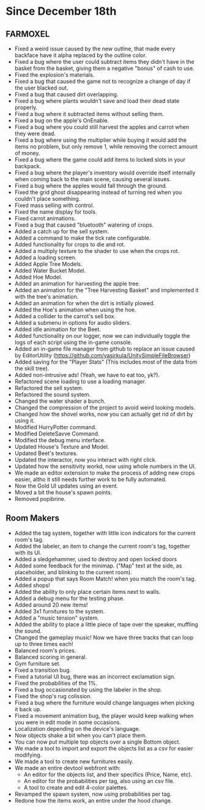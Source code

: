 # Since December 18th

## FARMOXEL
+ Fixed a weird issue caused by the new outline, that made every backface have it alpha replaced by the outline color.
+ Fixed a bug where the user could subtract items they didn't have in the basket from the basket, giving them a negative "bonus" of cash to use.
+ Fixed the explosion's materials.
+ Fixed a bug that caused the game not to recognize a change of day if the user blacked out.
+ Fixed a bug that caused dirt overlapping.
+ Fixed a bug where plants wouldn't save and load their dead state properly.
+ Fixed a bug where it subtracted items without selling them.
+ Fixed a bug on the apple's OnEnable.
+ Fixed a bug where you could still harvest the apples and carrot when they were dead.
+ Fixed a bug where using the multiplier while buying it would add the items no problem, but only remove 1, while removing the correct amount of money.
+ Fixed a bug where the game could add items to locked slots in your backpack.
+ Fixed a bug where the player's inventory would override itself internally when coming back to the main scene, causing several issues.
+ Fixed a bug where the apples would fall through the ground.
+ Fixed the grid ghost disappearing instead of turning red when you couldn't place something.
+ Fixed mass selling with control.
+ Fixed the name display for tools.
+ Fixed carrot animations.
+ Fixed a bug that caused "bluetooth" watering of crops.
+ Added a catch up for the sell system.
+ Added a command to make the tick rate configurable.
+ Added functionality for crops to die and rot.
+ Added a multiply texture to the shader to use when the crops rot.
+ Added a loading screen.
+ Added Apple Tree Models.
+ Added Water Bucket Model.
+ Added Hoe Model.
+ Added an animation for harvesting the apple tree.
+ Added an animation for the "Tree Harvesting Basket" and implemented it with the tree's animation.
+ Added an animation for when the dirt is initially plowed.
+ Added the Hoe's animation when using the hoe.
+ Added a collider to the carrot's sell box.
+ Added a submenu in options for audio sliders.
+ Added idle animation for the Beet.
+ Added functionality on our logger, now we can individually toggle the logs of each script using the in-game console.
+ Added an in-game file manager from github to replace an issue caused by EditorUtility (https://github.com/yasirkula/UnitySimpleFileBrowser)
+ Added saving for the "Player Stats" (This includes most of the data from the skill tree).
+ Added non-intrusive ads! (Yeah, we have to eat too, yk?).
+ Refactored scene loading to use a loading manager.
+ Refactored the sell system.
+ Refactored the sound system.
+ Changed the water shader a bunch.
+ Changed the compression of the project to avoid weird looking models.
+ Changed how the shovel works, now you can actually get rid of dirt by using it.
+ Modified HurryPotter command.
+ Modified DeleteSavve Command.
+ Modified the debug menu interface.
+ Updated House's Texture and Model.
+ Updated Beet's textures.
+ Updated the interactor, now you interact with right click.
+ Updated how the sensitivity workd, now using whole numbers in the UI.
+ We made an editor extension to make the process of adding new crops easier, altho it still needs further work to be fully automated.
+ Now the Gold UI updates using an event.
+ Moved a bit the house's spawn points.
+ Removed popibrine.

## Room Makers

+ Added the tag system, together with little icon indicators for the current room's tag.
+ Added the labeler, an item to change the current room's tag, together with its UI.
+ Added a sledgehammer, used to destroy and open locked doors
+ Added some feedback for the minimap. ("Map" text at the side, as placeholder, and blinking to the current room).
+ Added a popup that says Room Match! when you match the room's tag.
+ Added shops!
+ Added the ability to only place certain items next to walls.
+ Added a debug menu for the testing phase.
+ Added around 20 new items!
+ Added 3x1 furnitures to the system.
+ Added a "music tension" system.
+ Added the ability to place a little piece of tape over the speaker, muffling the sound.
+ Changed the gameplay music! Now we have three tracks that can loop up to three times each!
+ Balanced room's prices.
+ Balanced scoring in general.
+ Gym furniture set.
+ Fixed a transition bug.
+ Fixed a tutorial UI bug, there was an incorrect exclamation sign.
+ Fixed the probabilities of the 1%.
+ Fixed a bug occasionated by using the labeler in the shop.
+ Fixed the shop's rug colission.
+ Fixed a bug where the furniture would change languages when picking it back up.
+ Fixed a movement animation bug, the player would keep walking when you were in edit mode in some occasions.
+ Localization depending on the device's language.
+ Now objects shake a bit when you can't place them.
+ You can now put multiple top objects over a single Bottom object.
+ We made a tool to import and export the objects list as a csv for easier modifying.
+ We made a tool to create new furnitures easily.
+ We made an entire devtool webfront with:
  + An editor for the objects list, and their specifics (Price, Name, etc).
  + An editor for the probabilities per tag, also using an csv file.
  + A tool to create and edit 4-color palettes.
+ Revamped the spawn system, now using probabilities per tag.
+ Redone how the items work, an entire under the hood change.
